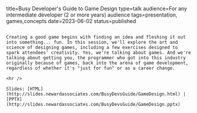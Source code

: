 title=Busy Developer's Guide to Game Design
type=talk
audience=For any intermediate developer (2 or more years) audience
tags=presentation, games,concepts
date=2023-06-02
status=published
~~~~~~

Creating a good game begins with finding an idea and fleshing it out into something... fun. In this session, we'll explore the art and science of designing games, including a few exercises designed to spark attendees' creativity. Yes, we're talking about games. And we're talking about getting you, the programmer who got into this industry originally because of games, back into the arena of game development, regardless of whether it's "just for fun" or as a career change.
    
<hr />

Slides: [HTML](http://slides.newardassociates.com/BusyDevsGuide/GameDesign.html) | [PPTX](http://slides.newardassociates.com/BusyDevsGuide/GameDesign.pptx)
